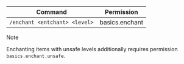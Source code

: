 | Command                       | Permission            |
|-------------------------------|-----------------------|
| `/enchant <entchant> <level>` | basics.enchant        |


> [!NOTE]  
> Enchanting items with unsafe levels additionally requires permission `basics.enchant.unsafe`.
